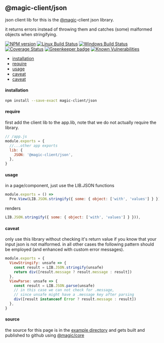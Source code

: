 ## @magic-client/json

json client lib for
this is the [@magic](https://magic.github.io/core)-client json library.

it returns errors instead of throwing them and catches (some) malformed objects when stringifying.

[![NPM version][npm-image]][npm-url]
[![Linux Build Status][travis-image]][travis-url]
[![Windows Build Status][appveyor-image]][appveyor-url]
[![Coverage Status][coveralls-image]][coveralls-url]
[![Greenkeeper badge][greenkeeper-image]][greenkeeper-url]
[![Known Vulnerabilities][snyk-image]][snyk-url]

[npm-image]: https://img.shields.io/npm/v/@magic-client/json.svg
[npm-url]: https://www.npmjs.com/package/@magic-client/json
[travis-image]: https://api.travis-ci.org/magic-client/json.svg?branch=master
[travis-url]: https://travis-ci.org/magic-client/json
[appveyor-image]: https://img.shields.io/appveyor/ci/magic-client/json/master.svg
[appveyor-url]: https://ci.appveyor.com/project/magic-client/json/branch/master
[coveralls-image]: https://coveralls.io/repos/github/magic-client/json/badge.svg
[coveralls-url]: https://coveralls.io/github/magic-client/json
[greenkeeper-image]: https://badges.greenkeeper.io/magic-client/json.svg
[greenkeeper-url]: https://badges.greenkeeper.io/magic-client/json.svg
[snyk-image]: https://snyk.io/test/github/magic-client/json/badge.svg
[snyk-url]: https://snyk.io/test/github/magic-client/json

* [installation](#install)
* [require](#require)
* [usage](#usage)
* [caveat](#caveat)
* [caveat](#source)


#### <a name="install"></a>installation
```bash
npm install --save-exact magic-client/json
```

#### <a name="require"></a>require
first add the client lib to the app.lib, note that we do not actually require the library.

```javascript
// /app.js
module.exports = {
  //...other app exports
  lib: {
    JSON: '@magic-client/json',
  },
}
```

#### <a name="usage"></a>usage
in a page/component, just use the LIB.JSON functions
```javascript
module.exports = () =>
  Pre.View(LIB.JSON.stringify({ some: { object: ['with', 'values'] } }))
```
renders
```javascript
LIB.JSON.stringify({ some: { object: ['with', 'values'] } })),
```

#### <a name="caveat"></a>caveat
only use this library without checking it\'s return value
if you know that your input json is not malformed.
in all other cases the following pattern should be employed
(and enhanced with custom error messages).

```javascript
module.exports = {
  ViewStringify: unsafe => {
    const result = LIB.JSON.stringify(unsafe)
    return div([result.message ? result.message : result])
  },
  ViewParse: unsafe => {
    const result = LIB.JSON.parse(unsafe)
    // in this case we can not check for .message,
    // since unsafe might have a .message key after parsing
    div([result instanceof Error ? result.message : result])
  },
}
```

#### <a name="source"></a>source
the source for this page is in the
[example directory](https://github.com/magic-client/json/tree/master/example)
and gets built and published to github using
[@magic/core](https://github.com/magic/core)
